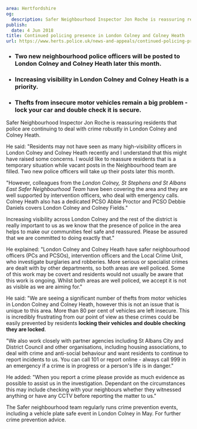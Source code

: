 ```yaml
area: Hertfordshire
og:
  description: Safer Neighbourhood Inspector Jon Roche is reassuring residents that police are continuing to deal with crime robustly in London Colney and Colney Heath.
publish:
  date: 4 Jun 2018
title: Continued policing presence in London Colney and Colney Heath
url: https://www.herts.police.uk/news-and-appeals/continued-policing-presence-in-london-colney-and-colney-heath-0291F
```

* ### Two new neighbourhood police officers will be posted to London Colney and Colney Heath later this month.

 * ### Increasing visibility in London Colney and Colney Heath is a priority.

 * ### Thefts from insecure motor vehicles remain a big problem - **lock your car and double check it is secure**.

Safer Neighbourhood Inspector Jon Roche is reassuring residents that police are continuing to deal with crime robustly in London Colney and Colney Heath.

He said: "Residents may not have seen as many high-visibility officers in London Colney and Colney Heath recently and I understand that this might have raised some concerns. I would like to reassure residents that is a temporary situation while vacant posts in the Neighbourhood team are filled. Two new police officers will take up their posts later this month.

"However, colleagues from the _London Colney, St Stephens and St Albans East Safer Neighbourhood Team_ have been covering the area and they are well supported by intervention officers, who deal with emergency calls. Colney Heath also has a dedicated PCSO Abbie Proctor and PCSO Debbie Daniels covers London Colney and Colney Fields."

Increasing visibility across London Colney and the rest of the district is really important to us as we know that the presence of police in the area helps to make our communities feel safe and reassured. Please be assured that we are committed to doing exactly that."

He explained: "London Colney and Colney Heath have safer neighbourhood officers (PCs and PCSOs), intervention officers and the Local Crime Unit, who investigate burglaries and robberies. More serious or specialist crimes are dealt with by other departments, so both areas are well policed. Some of this work may be covert and residents would not usually be aware that this work is ongoing. Whilst both areas are well policed, we accept it is not as visible as we are aiming for."

He said: "We are seeing a significant number of thefts from motor vehicles in London Colney and Colney Heath, however this is not an issue that is unique to this area. More than 80 per cent of vehicles are left insecure. This is incredibly frustrating from our point of view as these crimes could be easily prevented by residents **locking their vehicles and double checking they are locked**.

"We also work closely with partner agencies including St Albans City and District Council and other organisations, including housing associations, to deal with crime and anti-social behaviour and want residents to continue to report incidents to us. You can call 101 or report online \- always call 999 in an emergency if a crime is in progress or a person's life is in danger."

He added: "When you report a crime please provide as much evidence as possible to assist us in the investigation. Dependant on the circumstances this may include checking with your neighbours whether they witnessed anything or have any CCTV before reporting the matter to us."

The Safer neighbourhood team regularly runs crime prevention events, including a vehicle plate safe event in London Colney in May. For further crime prevention advice.
